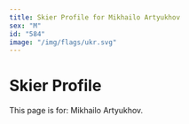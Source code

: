 ```yaml
---
title: Skier Profile for Mikhailo Artyukhov
sex: "M"
id: "584"
image: "/img/flags/ukr.svg" 
---
```


# Skier Profile

This page is for: Mikhailo Artyukhov.
    
